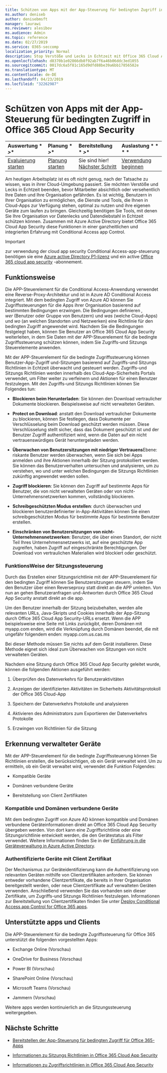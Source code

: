 ```yaml
---
title: Schützen von Apps mit der App-Steuerung für bedingten Zugriff in Office 365 Cloud App Security
ms.author: deniseb
author: denisebmsft
manager: laurawi
ms.reviewer: alesibov
ms.audience: Admin
ms.topic: reference
ms.date: 02/27/2019
ms.service: O365-seccomp
localization_priority: Normal
description: Stop Verstöße und Lecks in Echtzeit mit Office 365 Cloud App Security Conditional Access app Control.
ms.openlocfilehash: d8370b1e02866db8f92ab7f6a46b06ddc3ed1055
ms.sourcegitcommit: 0017dc6a5f81c165d9dfd88be39a6bb17856582e
ms.translationtype: MT
ms.contentlocale: de-DE
ms.lasthandoff: 04/23/2019
ms.locfileid: "32262987"
---
```

# <a name="protect-apps-with-office-365-cloud-app-security-conditional-access-app-control"></a>Schützen von Apps mit der App-Steuerung für bedingten Zugriff in Office 365 Cloud App Security

|Auswertung * *\>**|Planung * *\>**|Bereitstellung * *\>**|Auslastung * * * *|
|:-----|:-----|:-----|:-----|
|[Evaluierung starten](office-365-cas-overview.md) <br/> |[Planung starten](get-ready-for-office-365-cas.md) <br/> |Sie sind hier!  <br/> [Nächster Schritt](ocas-deploy-conditional-access-app-control.md) <br/> |[Verwendung beginnen](utilization-activities-for-ocas.md) <br/> |

Am heutigen Arbeitsplatz ist es oft nicht genug, nach der Tatsache zu wissen, was in ihrer Cloud-Umgebung passiert. Sie möchten Verstöße und Lecks in Echtzeit beenden, bevor Mitarbeiter absichtlich oder versehentlich Ihre Daten und Ihre Organisation gefährden. Es ist wichtig, Benutzern in Ihrer Organisation zu ermöglichen, die Dienste und Tools, die Ihnen in Cloud-Apps zur Verfügung stehen, optimal zu nutzen und ihre eigenen Geräte zum laufen zu bringen. Gleichzeitig benötigen Sie Tools, mit denen Sie Ihre Organisation vor Datenlecks und Datendiebstahl in Echtzeit schützen können. Zusammen mit Azure Active Directory bietet Office 365 Cloud App Security diese Funktionen in einer ganzheitlichen und integrierten Erfahrung mit Conditional Access app Control.

> [!IMPORTANT]
> zur verwendung der cloud app security Conditional Access-app-steuerung benötigen sie eine [Azure active Directory P1-lizenz](https://azure.microsoft.com/pricing/details/active-directory/) und ein active [Office 365 cloud app security](office-365-cas-overview.md) -abonnement.

## <a name="how-it-works"></a>Funktionsweise

Die APP-Steuerelement für die Conditional Access-Anwendung verwendet eine Reverse-Proxy-Architektur und ist in Azure AD Conditional Access integriert. Mit dem bedingten Zugriff von Azure AD können Sie Zugriffssteuerungen für die Apps ihrer Organisation basierend auf bestimmten Bedingungen erzwingen. Die Bedingungen definieren *, wer* (Benutzer oder Gruppe von Benutzern) und *was* (welche Cloud-Apps) und *wo* (an welchen Standorten und Netzwerken) eine Richtlinie für den bedingten Zugriff angewendet wird. Nachdem Sie die Bedingungen festgelegt haben, können Sie Benutzer an Office 365 Cloud App Security weiterleiten, in dem Sie Daten mit der APP-Steuerelement für die bedingte Zugriffssteuerung schützen können, indem Sie Zugriffs-und Sitzungs Steuerelemente anwenden.

Mit der APP-Steuerelement für die bedingte Zugriffssteuerung können Benutzer-App-Zugriff und-Sitzungen basierend auf Zugriffs-und Sitzungs Richtlinien in Echtzeit überwacht und gesteuert werden. Zugriffs-und Sitzungs Richtlinien werden innerhalb des Cloud-App-Sicherheits Portals verwendet, um Filter weiter zu verfeinern und Aktionen für einen Benutzer festzulegen. Mit den Zugriffs-und Sitzungs Richtlinien können Sie Folgendes tun:

- **Blockieren beim Herunterladen**: Sie können den Download vertraulicher Dokumente blockieren. Beispielsweise auf nicht verwalteten Geräten.

- **Protect on Download**: anstatt den Download vertraulicher Dokumente zu blockieren, können Sie festlegen, dass Dokumente per Verschlüsselung beim Download geschützt werden müssen. Diese Verschlüsselung stellt sicher, dass das Dokument geschützt ist und der Benutzer Zugriff authentifiziert wird, wenn die Daten auf ein nicht vertrauenswürdiges Gerät heruntergeladen werden.

- **Überwachen von Benutzersitzungen mit niedriger Vertrauens**Ebene: riskante Benutzer werden überwachen, wenn Sie sich bei Apps anmelden und ihre Aktionen innerhalb der Sitzung protokolliert werden. Sie können das Benutzerverhalten untersuchen und analysieren, um zu verstehen, wo und unter welchen Bedingungen die Sitzungs Richtlinien zukünftig angewendet werden sollen.

- **Zugriff blockieren**: Sie können den Zugriff auf bestimmte Apps für Benutzer, die von nicht verwalteten Geräten oder von nicht-Unternehmensnetzwerken kommen, vollständig blockieren.

- **Schreibgeschützten Modus erstellen**: durch überwachen und blockieren benutzerdefinierter in-App-Aktivitäten können Sie einen schreibgeschützten Modus für bestimmte Apps für bestimmte Benutzer erstellen.

- **Einschränken von Benutzersitzungen von nicht-Unternehmensnetzwerken**: Benutzer, die über einen Standort, der nicht Teil Ihres Unternehmensnetzwerks ist, auf eine geschützte App zugreifen, haben Zugriff auf eingeschränkte Berechtigungen. Der Download von vertraulichen Materialien wird blockiert oder geschützt.

### <a name="how-session-control-works"></a>FunktionsWeise der Sitzungssteuerung

Durch das Erstellen einer Sitzungsrichtlinie mit der APP-Steuerelement für den bedingten Zugriff können Sie Benutzersitzungen steuern, indem Sie den Benutzer über einen Reverseproxy statt direkt an die APP umleiten. Von nun an gehen Benutzeranfragen und-Antworten durch Office 365 Cloud App Security anstatt direkt an die app.

Um den Benutzer innerhalb der Sitzung beizubehalten, werden alle relevanten URLs, Java-Skripts und Cookies innerhalb der App-Sitzung durch Office 365 Cloud App Security-URLs ersetzt. Wenn die APP beispielsweise eine Seite mit Links zurückgibt, deren Domänen mit myapp.com enden, wird die Verknüpfung durch Domänen beendet, die mit ungefähr folgendem enden: myapp.com.us.cas.ms

Bei dieser Methode müssen Sie nichts auf dem Gerät installieren. Diese Methode eignet sich ideal zum Überwachen von Sitzungen von nicht verwalteten Geräten.

Nachdem eine Sitzung durch Office 365 Cloud App Security geleitet wurde, können die folgenden Aktionen ausgeführt werden:

1. Überprüfen des Datenverkehrs für Benutzeraktivitäten

2. Anzeigen der identifizierten Aktivitäten im Sicherheits Aktivitätsprotokoll der Office 365 Cloud-App

3. Speichern der Datenverkehrs Protokolle und analysieren

4. Aktivieren des Administrators zum Exportieren der Datenverkehrs Protokolle

5. Erzwingen von Richtlinien für die Sitzung

## <a name="managed-device-identification"></a>Erkennung verwalteter Geräte

Mit der APP-Steuerelement für die bedingte Zugriffssteuerung können Sie Richtlinien erstellen, die berücksichtigen, ob ein Gerät verwaltet wird. Um zu ermitteln, ob ein Gerät verwaltet wird, verwendet die Funktion Folgendes:

- Kompatible Geräte

- Domänen verbundene Geräte

- Bereitstellung von Client Zertifikaten

### <a name="compliant-and-domain-joined-devices"></a>Kompatible und Domänen verbundene Geräte

Mit dem bedingten Zugriff von Azure AD können kompatible und Domänen verbundene Geräteinformationen direkt an Office 365 Cloud App Security übergeben werden. Von dort kann eine Zugriffsrichtlinie oder eine Sitzungsrichtlinie entwickelt werden, die den Gerätestatus als Filter verwendet. Weitere Informationen finden Sie in der [Einführung in die Geräteverwaltung in Azure Active Directory](https://docs.microsoft.com/azure/active-directory/device-management-introduction).

### <a name="client-certificate-authenticated-devices"></a>Authentifizierte Geräte mit Client Zertifikat

Der Mechanismus zur Geräteidentifizierung kann die Authentifizierung von relevanten Geräten mithilfe von Clientzertifikaten anfordern. Sie können entweder vorhandene Clientzertifikate, die bereits in Ihrer Organisation bereitgestellt werden, oder neue Clientzertifikate auf verwalteten Geräten verwenden. Anschließend verwenden Sie das vorhanden sein dieser Zertifikate, um Zugriffs-und Sitzungs Richtlinien festzulegen. Informationen zur Bereitstellung von Clientzertifikaten finden Sie unter [Deploy Conditional Access app Control for Office 365 apps](ocas-deploy-conditional-access-app-control.md).

## <a name="supported-apps-and-clients"></a>Unterstützte apps und Clients

Die APP-Steuerelement für die bedingte Zugriffssteuerung für Office 365 unterstützt die folgenden vorgestellten Apps:

- Exchange Online (Vorschau)

- OneDrive for Business (Vorschau)

- Power BI (Vorschau)

- SharePoint Online (Vorschau)

- Microsoft Teams (Vorschau)

- Jammern (Vorschau)

Weitere apps werden kontinuierlich an die Sitzungssteuerung weitergegeben.

## <a name="next-steps"></a>Nächste Schritte

- [Bereitstellen der App-Steuerung für bedingten Zugriff für Office 365-Apps](ocas-deploy-conditional-access-app-control.md)

- [Informationen zu Sitzungs Richtlinien in Office 365 Cloud App Security](ocas-session-policies.md)

- [Informationen zu Zugriffsrichtlinien in Office 365 Cloud App Security](ocas-access-policies.md) 